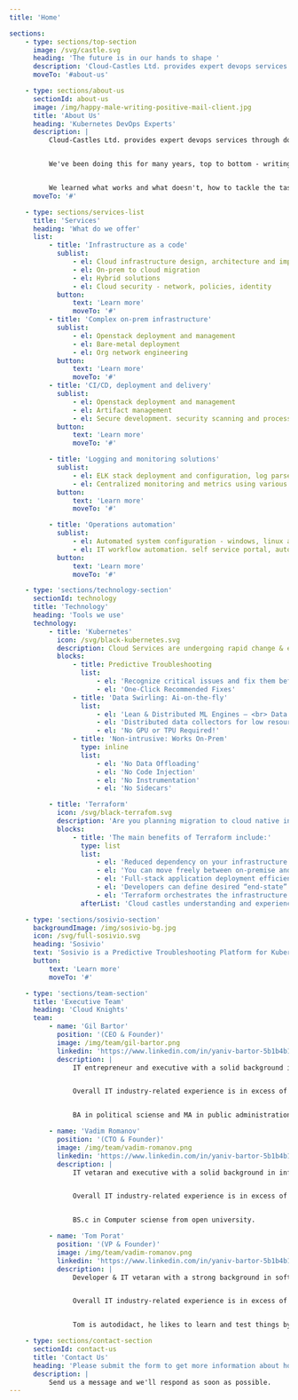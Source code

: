 ```yaml
---
title: 'Home'

sections:
    - type: sections/top-section
      image: /svg/castle.svg
      heading: 'The future is in our hands to shape '
      description: 'Cloud-Castles Ltd. provides expert devops services through dozens of combined years of experience building and deploying software products and IT infrastructure.'
      moveTo: '#about-us'

    - type: sections/about-us
      sectionId: about-us
      image: /img/happy-male-writing-positive-mail-client.jpg
      title: 'About Us'
      heading: 'Kubernetes DevOps Experts'
      description: |
          Cloud-Castles Ltd. provides expert devops services through dozens of combined years of experience building and deploying software products and IT infrastructure.


          We've been doing this for many years, top to bottom - writing code, deploying it, managing and maintaining the infrastructure it's running on, from bare metal all the way up to cloud functions. 


          We learned what works and what doesn't, how to tackle the task, design it, build it and then hand it over to get the job done reliably and effectively.
      moveTo: '#'

    - type: sections/services-list
      title: 'Services'
      heading: 'What do we offer'
      list:
          - title: 'Infrastructure as a code'
            sublist:
                - el: Cloud infrastructure design, architecture and implementation from scratch
                - el: On-prem to cloud migration
                - el: Hybrid solutions
                - el: Cloud security - network, policies, identity
            button:
                text: 'Learn more'
                moveTo: '#'
          - title: 'Complex on-prem infrastructure'
            sublist:
                - el: Openstack deployment and management
                - el: Bare-metal deployment
                - el: Org network engineering
            button:
                text: 'Learn more'
                moveTo: '#'
          - title: 'CI/CD, deployment and delivery'
            sublist:
                - el: Openstack deployment and management
                - el: Artifact management
                - el: Secure development. security scanning and processes integrated into the development cycle
            button:
                text: 'Learn more'
                moveTo: '#'

          - title: 'Logging and monitoring solutions'
            sublist:
                - el: ELK stack deployment and configuration, log parsers, dashboards and reporting
                - el: Centralized monitoring and metrics using various tools (prometheus/grafana, opsview, zabbix)
            button:
                text: 'Learn more'
                moveTo: '#'

          - title: 'Operations automation'
            sublist:
                - el: Automated system configuration - windows, linux and hybrid environments
                - el: IT workflow automation. self service portal, auto-remediation of IT incidents, chatops
            button:
                text: 'Learn more'
                moveTo: '#'

    - type: 'sections/technology-section'
      sectionId: technology
      title: 'Technology'
      heading: 'Tools we use'
      technology:
          - title: 'Kubernetes'
            icon: /svg/black-kubernetes.svg
            description: Cloud Services are undergoing rapid change & exponential growth. Kubernetes has become the de facto standard for Cloud Orchestration introducing new problems for DevOps, Security, IT & Devs. '
            blocks:
                - title: Predictive Troubleshooting
                  list:
                      - el: 'Recognize critical issues and fix them before they crash​'
                      - el: 'One-Click Recommended Fixes'
                - title: 'Data Swirling: Ai-on-the-fly'
                  list:
                      - el: 'Lean & Distributed ML Engines – <br> Data processing occurs on the edge and in real-time'
                      - el: 'Distributed data collectors for low resource utilization and no permanent storage'
                      - el: 'No GPU or TPU Required!​'
                - title: 'Non-intrusive: Works On-Prem'
                  type: inline
                  list:
                      - el: 'No Data Offloading'
                      - el: 'No Code Injection'
                      - el: 'No Instrumentation'
                      - el: 'No Sidecars'

          - title: 'Terraform'
            icon: /svg/black-terrafom.svg
            description: 'Are you planning migration to cloud native infrastructure?Seeking a way to operationalize disparate infrastructure and deploy applications quickly for on-premise and cloud? Terraform is the answer. '
            blocks:
                - title: 'The main benefits of Terraform include:'
                  type: list
                  list:
                      - el: 'Reduced dependency on your infrastructure provider.<br>Terraform works independently of your provider.'
                      - el: 'You can move freely between on-premise and cloud providers without complications or cost. Terraform supports cloud infrastructure providers such as Amazon Web Services (AWS), IBM Cloud, Google Cloud Platform, Linode, Microsoft Azure, Oracle Cloud Infrastructure, or VMware vSphere and OpenStack.'
                      - el: 'Full-stack application deployment efficiency enables you to deploy with more agility and fewer errors while optimizing computing resources.'
                      - el: 'Developers can define desired “end-state” cloud or on-premise infrastructure by using a high-level configuration language called HCL (HashiCorp Configuration Language).'
                      - el: 'Terraform orchestrates the infrastructure to reach that end state automatically by following a plan developed for perfect resource optimization.'
                  afterList: 'Cloud castles understanding and experience implementing the key principles and technicalities in cloud native development ensure our Terraform consulting and engineering services are effective for your business.'

    - type: 'sections/sosivio-section'
      backgroundImage: /img/sosivio-bg.jpg
      icon: /svg/full-sosivio.svg
      heading: 'Sosivio'
      text: 'Sosivio is a Predictive Troubleshooting Platform for Kubernetes in the DevOps and Cloud Security space. We predict and prevent issues with cloud-based applications and services using machine learning. This could be anything from slowness on a website to crashing applications to any number of customer facing issues. These issues cause bad customer experience, lost revenue, and even substantial fines in the cases of some of our banking clients. We prevent these issues from ever occurring by catching the earliest hidden signs and offering the recommended fix before the problem materializes...'
      button:
          text: 'Learn more'
          moveTo: '#'

    - type: 'sections/team-section'
      title: 'Executive Team'
      heading: 'Cloud Knights'
      team:
          - name: 'Gil Bartor'
            position: '(CEO & Founder)'
            image: /img/team/gil-bartor.png
            linkedin: 'https://www.linkedin.com/in/yaniv-bartor-5b1b4b1/'
            description: |
                IT entrepreneur and executive with a solid background in information technology business, Project Management and Business Administration. 


                Overall IT industry-related experience is in excess of 20 years, the bulk of which he has spent both as business manager for international companies and as a founder of local IT companies.


                BA in political sciense and MA in public administration.

          - name: 'Vadim Romanov'
            position: '(CTO & Founder)'
            image: /img/team/vadim-romanov.png
            linkedin: 'https://www.linkedin.com/in/yaniv-bartor-5b1b4b1/'
            description: |
                IT vetaran and executive with a solid background in information technology & Project Management.  


                Overall IT industry-related experience is in excess of 15 years, the bulk of which he has spent  as technology leader for international companies and local Israeli companies.


                BS.c in Computer sciense from open university.

          - name: 'Tom Porat'
            position: '(VP & Founder)'
            image: /img/team/vadim-romanov.png
            linkedin: 'https://www.linkedin.com/in/yaniv-bartor-5b1b4b1/'
            description: |
                Developer & IT vetaran with a strong background in software development, primerly, for IT infrastructure space.


                Overall IT industry-related experience is in excess of 10 years, the bulk of which he has spent as software development leader.


                Tom is autodidact, he likes to learn and test things by himself.

    - type: sections/contact-section
      sectionId: contact-us
      title: 'Contact Us'
      heading: 'Please submit the form to get more information about how we can be helpful'
      description: |
          Send us a message and we'll respond as soon as possible.
---
```

